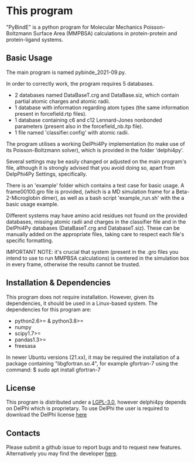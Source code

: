 
# This program

"PyBindE" is a python program for Molecular Mechanics Poisson-Boltzmann Surface Area (MMPBSA) calculations in protein-protein and protein-ligand systems.


## Basic Usage

  The main program is named pybinde_2021-09.py.
  
  In order to correctly work, the program requires 5 databases.
  - 2 databases named DataBaseT.crg and DataBase.siz, which contain partial atomic charges and atomic radii.
  - 1 database with information regarding atom types (the same information present in forcefield.rtp files).
  - 1 database containing c6 and c12 Lennard-Jones nonbonded parameters (present also in the forcefield_nb.itp file).
  - 1 file named 'classifier.config' with atomic radii.
  
  The program utilises a working DelPhi4Py implementation (to make use of its Poisson-Boltzmann solver), which is provided in the folder 'delphi4py'.

  Several settings may be easily changed or adjusted on the main program's file, although it is strongly advised that you avoid doing so, apart from DelpPhi4Py Settings, specifically.
  
  There is an 'example' folder which contains a test case for basic usage. A frame00100.gro file is provided, (which is a MD simulation frame for a Beta-2-Microglobin dimer), as well as a bash script 'example_run.sh' with the a basic usage example.

  Different systems may have amino acid residues not found on the provided databases, missing atomic radii and charges in the classifier file and in the DelPhi4Py databases (DataBaseT.crg and DatabaseT.siz). These can be manually added on the appropriate files, taking care to respect each file's specific formatting.
  
  IMPORTANT NOTE: it's crucial that system (present in the .gro files you intend to use to run MMPBSA calculations) is centered in the simulation box in every frame, otherwise the results cannot be trusted.

## Installation & Dependencies

This program does not require installation. However, given its dependencies, it should be used in a Linux-based system.
The dependencies for this program are:

* python2.6>= & python3.8>=
* numpy
* scipy1.7>=
* pandas1.3>=
* freesasa

In newer Ubuntu versions (21.xx), it may be required the installation of a package containing "libgfortran.so.4", for example gfortran-7 using the command:
$ sudo apt install gfortran-7

## License

  This program is distributed under a [LGPL-3.0](./LICENSE), however delphi4py depends on
  DelPhi which is proprietary. To use DelPhi the user is required to
  download the DelPhi license
  [here](https://honiglab.c2b2.columbia.edu/software/cgi-bin/software.pl?input=DelPhi)

## Contacts

  Please submit a github issue to report bugs and to request new features.
  Alternatively you may find the developer [here](mailto:jnvitorino@fc.ul.pt).
